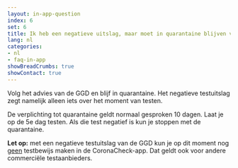 ```yaml
---
layout: in-app-question
index: 6
set: 6
title: Ik heb een negatieve uitslag, maar moet in quarantaine blijven van de GGD. Wat nu?
lang: nl
categories:
- nl
- faq-in-app
showBreadCrumbs: true
showContact: true
---
```

Volg het advies van de GGD en blijf in quarantaine. Het negatieve testuitslag zegt namelijk alleen iets over het moment van testen. 

De verplichting tot quarantaine geldt normaal gesproken 10 dagen. Laat je op de 5e dag testen. Als die test negatief is kun je stoppen met de quarantaine.

**Let op:** met een negatieve testuitslag van de GGD kun je op dit moment nog <u>geen</u> testbewijs maken in de CoronaCheck-app. Dat geldt ook voor andere commerciële testaanbieders. 
